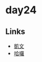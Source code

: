 # day24

## Links

- [凱文](https://rabbittee.github.io/JavaScript30/day24/kevin/)
- [哈囉](https://rabbittee.github.io/JavaScript30/day24/kirby/)
